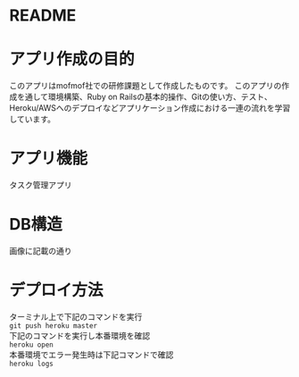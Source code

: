 # README

# アプリ作成の目的
このアプリはmofmof社での研修課題として作成したものです。
このアプリの作成を通して環境構築、Ruby on Railsの基本的操作、Gitの使い方、テスト、Heroku/AWSへのデプロイなどアプリケーション作成における一連の流れを学習しています。

# アプリ機能
タスク管理アプリ

# DB構造
画像に記載の通り

# デプロイ方法
ターミナル上で下記のコマンドを実行  
` git push heroku master `  
下記のコマンドを実行し本番環境を確認  
` heroku open `  
本番環境でエラー発生時は下記コマンドで確認  
` heroku logs `  
